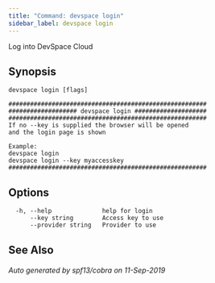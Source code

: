 ```yaml
---
title: "Command: devspace login"
sidebar_label: devspace login
---
```



Log into DevSpace Cloud

## Synopsis


```
devspace login [flags]
```

```
#######################################################
################### devspace login ####################
#######################################################
If no --key is supplied the browser will be opened 
and the login page is shown

Example:
devspace login
devspace login --key myaccesskey
#######################################################
```
## Options

```
  -h, --help              help for login
      --key string        Access key to use
      --provider string   Provider to use
```

## See Also

###### Auto generated by spf13/cobra on 11-Sep-2019
